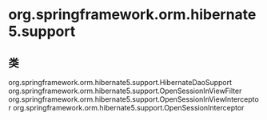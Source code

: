 # org.springframework.orm.hibernate5.support

## 类

org.springframework.orm.hibernate5.support.HibernateDaoSupport
org.springframework.orm.hibernate5.support.OpenSessionInViewFilter
org.springframework.orm.hibernate5.support.OpenSessionInViewInterceptor
org.springframework.orm.hibernate5.support.OpenSessionInterceptor




